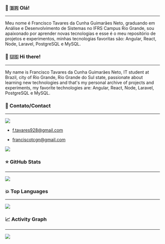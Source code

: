 ### 👋 🇧🇷 Olá!   
---  
  Meu nome é Francisco Tavares da Cunha Guimarães Neto, graduando em Análise e Desenvolvimento de Sistemas no IFRS Campus Rio Grande, sou apaixonado por aprender novas tecnologias e esse é o meu repositório de projetos e experimentos, minhas tecnologias favoritas são: Angular, React, Node, Laravel, PostgreSQL e MySQL.
  
### 👋 🇺🇸 Hi there!   
---
  My name is Francisco Tavares da Cunha Guimarães Neto, IT student at Brazil, city of Rio Grande, Rio Grande do Sul state, passionate about learning new technologies and that's my personal archive of projects and experiments, my favorite technologies are: Angular, React, Node, Laravel, PostgreSQL e MySQL.


### 💬 Contato/Contact
---
<img src="https://img.shields.io/badge/Gmail-D14836?style=for-the-badge&logo=gmail&logoColor=white" />
  
  - f.tavares928@gmail.com

  - franciscotcgn@gmail.com

<a href="https://www.linkedin.com/in/francisco-tavares-422a33204/"><img src="https://img.shields.io/badge/LinkedIn-0077B5?style=for-the-badge&logo=linkedin&logoColor=white" /></a>


### ⭐ GitHub Stats
---    
<img src="https://github-readme-stats.vercel.app/api?username=FranciscoTavaresNeto" />

### 💥 Top Languages
---
<img src="https://github-readme-stats.vercel.app/api/top-langs/?username=FranciscoTavaresNeto" />

### 📈 Activity Graph
---  
<img src="https://github-readme-streak-stats.herokuapp.com/?user=FranciscoTavaresNeto" />


